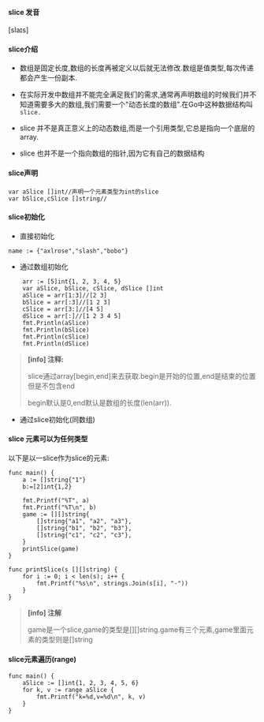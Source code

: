 #### slice 发音

\[slaɪs\]

#### slice介绍

* 数组是固定长度,数组的长度再被定义以后就无法修改.数组是值类型,每次传递都会产生一份副本.

* 在实际开发中数组并不能完全满足我们的需求,通常再声明数组的时候我们并不知道需要多大的数组,我们需要一个"动态长度的数组".在Go中这种数据结构叫`slice.`

* slice  并不是真正意义上的动态数组,而是一个引用类型,它总是指向一个底层的array.

* slice 也并不是一个指向数组的指针,因为它有自己的数据结构

#### slice声明

```
var aSlice []int//声明一个元素类型为int的slice
var bSlice,cSlice []string//
```

#### slice初始化

* 直接初始化

```
name := {"axlrose","slash","bobo"}
```

* 通过数组初始化

```
    arr := [5]int{1, 2, 3, 4, 5}
    var aSlice, bSlice, cSlice, dSlice []int
    aSlice = arr[1:3]//[2 3]
    bSlice = arr[:3]//[1 2 3]
    cSlice = arr[3:]//[4 5]
    dSlice = arr[:]//[1 2 3 4 5]
    fmt.Println(aSlice)
    fmt.Println(bSlice)
    fmt.Println(cSlice)
    fmt.Println(dSlice)
```

> **\[info\] 注释:**
>
> slice通过array\[begin,end\]来去获取.begin是开始的位置,end是结束的位置但是不包含end
>
> begin默认是0,end默认是数组的长度\(len\(arr\)\).

* 通过slice初始化\(同数组\)

#### slice 元素可以为任何类型

以下是以一slice作为slice的元素:

```
func main() {
    a := []string{"1"}
    b:=[2]int{1,2}

    fmt.Printf("%T", a)
    fmt.Printf("%T\n", b)
    game := [][]string{
        []string{"a1", "a2", "a3"},
        []string{"b1", "b2", "b3"},
        []string{"c1", "c2", "c3"},
    }
    printSlice(game)
}

func printSlice(s [][]string) {
    for i := 0; i < len(s); i++ {
        fmt.Printf("%s\n", strings.Join(s[i], "-"))
    }
}
```

> **\[info\] 注解**
>
> game是一个slice,game的类型是\[\]\[\]string.game有三个元素,game里面元素的类型则是\[\]string



#### slice元素遍历\(range\)

```
func main() {
	aSlice := []int{1, 2, 3, 4, 5, 6}
	for k, v := range aSlice {
		fmt.Printf("k=%d,v=%d\n", k, v)
	}
}
```



